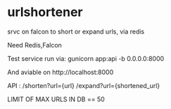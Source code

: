 # urlshortener
srvc on falcon to short or expand urls, via redis

Need Redis,Falcon

Test service run via: gunicorn app:api -b 0.0.0.0:8000

And aviable on http://localhost:8000

API :
/shorten?url={url}
/expand?url={shortened_url}

LIMIT OF MAX URLS IN DB == 50
